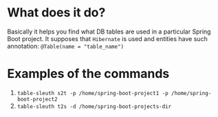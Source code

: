 # What does it do?
Basically it helps you find what DB tables are used in a particular Spring Boot project.
It supposes that `Hibernate` is used and entities have such annotation: `@Table(name = "table_name")`

# Examples of the commands
1. `table-sleuth s2t -p /home/spring-boot-project1 -p /home/spring-boot-project2`
2. `table-sleuth t2s -d /home/spring-boot-projects-dir`
